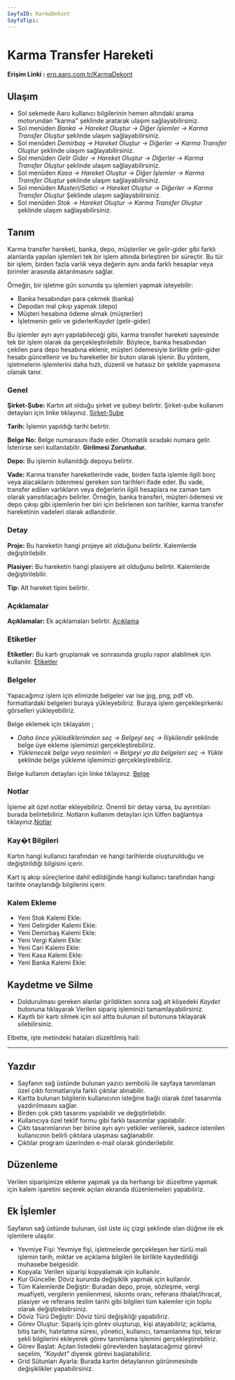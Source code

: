 ```yaml
---
SayfaID: KarmaDekont
SayfaTipi: 
---
```


# Karma Transfer Hareketi 

**Erişim Linki :** [erp.aaro.com.tr/KarmaDekont](erp.aaro.com.tr/KarmaDekont/)

## Ulaşım 

- Sol sekmede Aaro kullanıcı bilgilerinin hemen altındaki arama motorundan "karma" şeklinde aratarak ulaşım sağlayabilirsiniz.
- Sol menüden *Banka -> Hareket Oluştur -> Diğer İşlemler -> Karma Transfer Oluştur* şeklinde ulaşım sağlayabilirsiniz. 
- Sol menüden *Demirbaş -> Hareket Oluştur -> Diğerler -> Karma Transfer Oluştur* şeklinde ulaşım sağlayabilirsiniz. 
- Sol menüden *Gelir Gider -> Hareket Oluştur -> Diğerler -> Karma Transfer Oluştur* şeklinde ulaşım sağlayabilirsiniz. 
- Sol menüden *Kasa -> Hareket Oluştur -> Diğer İşlemler -> Karma Transfer Oluştur* şeklinde ulaşım sağlayabilirsiniz. 
- Sol menüden *Musteri/Satici -> Hareket Oluştur -> Diğerler -> Karma Transfer Oluştur* Şeklinde ulaşım sağlayabilirsiniz. 
- Sol menüden *Stok -> Hareket Oluştur -> Karma Transfer Oluştur* şeklinde ulaşım sağlayabilirsiniz. 

## Tanım 

Karma transfer hareketi, banka, depo, müşteriler ve gelir-gider gibi farklı alanlarda yapılan işlemleri tek bir işlem altında birleştiren bir süreçtir. 
Bu tür bir işlem, birden fazla varlık veya değerin aynı anda farklı hesaplar veya birimler arasında aktarılmasını sağlar.

Örneğin, bir işletme gün sonunda şu işlemleri yapmak isteyebilir:

- Banka hesabından para çekmek (banka)
- Depodan mal çıkışı yapmak (depo)
- Müşteri hesabına ödeme almak (müşteriler)
- İşletmenin gelir ve giderler*Kaydet* (gelir-gider)

Bu işlemler ayrı ayrı yapılabileceği gibi, karma transfer hareketi sayesinde tek bir işlem olarak da gerçekleştirilebilir. 
Böylece, banka hesabından çekilen para depo hesabına eklenir, müşteri ödemesiyle birlikte gelir-gider hesabı güncellenir ve bu hareketler bir buton olarak işlenir. 
Bu yöntem, işletmelerin işlemlerini daha hızlı, düzenli ve hatasız bir şekilde yapmasına olanak tanır.

### Genel 

**Şirket-Şube:** Kartın ait olduğu şirket ve şubeyi belirtir. Şirket-şube kullanım detayları için linke tıklayınız. [Şirket-Şube](../TemelOzellikler/SirketSubeKart.md)

**Tarih:** İşlemin yapıldığı tarihi belirtir.

**Belge No:** Belge numarasını ifade eder. Otomatik sıradaki numara gelir. İstenirse seri kullanılabilir.
**Girilmesi Zorunludur.**

**Depo:** Bu işlemin kullanıldığı depoyu belirtir.

**Vade:** Karma transfer hareketlerinde vade, birden fazla işlemle ilgili borç veya alacakların ödenmesi gereken son tarihleri ifade eder. 
Bu vade, transfer edilen varlıkların veya değerlerin ilgili hesaplara ne zaman tam olarak yansıtılacağını belirler. 
	Örneğin, banka transferi, müşteri ödemesi ve depo çıkışı gibi işlemlerin her biri için belirlenen son tarihler, karma transfer hareketinin vadeleri olarak adlandırılır.

### Detay

**Proje:** Bu hareketin hangi projeye ait olduğunu belirtir. Kalemlerde değiştirilebilir.

**Plasiyer:** Bu hareketin hangi plasiyere ait olduğunu belirtir. Kalemlerde değiştirilebilir.

**Tip:** Alt hareket tipini belirtir.

### Açıklamalar

**Açıklamalar:** Ek açıklamaları belirtir. [Açıklama](../TemelOzellikler/Aciklama.md)

### Etiketler

**Etiketler:** Bu kartı gruplamak ve sonrasında gruplu rapor alabilmek için kullanılır. [Etiketler](../TemelOzellikler/Etiketler.md)

### Belgeler

Yapacağımız işlem için elimizde belgeler var ise jpg, png, pdf vb. formatlardaki belgeleri buraya yükleyebiliriz.
Buraya işlem gerçekleşirkenki görselleri yükleyebiliriz.

Belge eklemek için tıklayalım ;

- *Daha önce yüklediklerimden seç -> Belgeyi seç
-> İlişkilendir* şeklinde belge üye ekleme işlemimizi gerçekleştirebiliriz.
- *Yüklenecek belge veya resimleri -> Belgeyi ya da
 belgeleri seç -> Yükle* şeklinde belge yükleme işlemimizi gerçekleştirebiliriz.

Belge kullanım detayları için linke tıklayınız. [Belge](../TemelOzellikler/Belgeler.md)

### Notlar 

İşleme ait özel notlar ekleyebiliriz. Önemli bir detay varsa, bu ayrıntıları burada belirtebiliriz. Notların kullanım detayları için lütfen bağlantıya tıklayınız.[Notlar](../TemelOzellikler/Notlar.md)

### Kay�t Bilgileri

Kartın hangi kullanıcı tarafından ve hangi tarihlerde oluşturulduğu ve değiştirildiği bilgisini içerir.

Kart iş akışı süreçlerine dahil edildiğinde hangi kullanıcı tarafından hangi tarihte onaylandığı bilgilerini içerir. 

### Kalem Ekleme

- Yeni Stok Kalemi Ekle: 
- Yeni Gelirgider Kalemi Ekle: 
- Yeni Demirbaş Kalemi Ekle: 
- Yeni Vergi Kalem Ekle: 
- Yeni Cari Kalemi Ekle: 
- Yeni Kasa Kalemi Ekle: 
- Yeni Banka Kalemi Ekle: 




## Kaydetme ve Silme

- Doldurulması gereken alanlar girildikten sonra sağ alt köşedeki *Kaydet* butonuna tıklayarak Verilen sipariş işleminizi tamamlayabilirsiniz.
- Kayıtlı bir kartı silmek için sol altta bulunan sil butonuna tıklayarak silebilirsiniz.

Elbette, işte metindeki hataları düzeltilmiş hali:

---

## Yazdır

- Sayfanın sağ üstünde bulunan yazıcı sembolü ile sayfaya tanımlanan özel çıktı formatlarıyla farklı çıktılar alınabilir.
- Kartta bulunan bilgilerin kullanıcının isteğine bağlı olarak özel tasarımla yazdırılmasını sağlar.
- Birden çok çıktı tasarımı yapılabilir ve değiştirilebilir.
- Kullanıcıya özel teklif formu gibi farklı tasarımlar yapılabilir.
- Çıktı tasarımlarının her birine ayrı ayrı yetkiler verilerek, sadece istenilen kullanıcının belirli çıktılara ulaşması sağlanabilir.
- Çıktılar program üzerinden e-mail olarak gönderilebilir.

## Düzenleme 

Verilen siparişimize ekleme yapmak ya da herhangi bir düzeltme yapmak için kalem işaretini seçerek açılan ekranda düzenlemeleri yapabiliriz.

## Ek İşlemler

Sayfanın sağ üstünde bulunan, üst üste üç çizgi şeklinde olan düğme ile ek işlemlere ulaşılır.
- Yevmiye Fişi: Yevmiye fişi, işletmelerde gerçekleşen her türlü mali işlemin tarih, miktar ve açıklama bilgileri ile birlikte kaydedildiği muhasebe belgesidir.
- Kopyala: Verilen siparişi kopyalamak için kullanılır.
- Kur Güncelle: Döviz kurunda değişiklik yapmak için kullanılır.
- Tüm Kalemlerde Değiştir: Buradan depo, proje, sözleşme, vergi muafiyeti, vergilerin yenilenmesi, iskonto oranı, referans ithalat/ihracat, plasiyer ve referans teslim tarihi gibi bilgileri tüm kalemler için toplu olarak değiştirebilirsiniz.
- Döviz Türü Değiştir: Döviz türü değişikliği yapabiliriz.
- Görev Oluştur: Sipariş için görev oluşturup, kişi atayabiliriz; açıklama, bitiş tarihi, hatırlatma süresi, yönetici, kullanıcı, tamamlanma tipi, tekrar şekli bilgilerini ekleyerek görev tanımlama işlemini gerçekleştirebiliriz.
- Görev Başlat: Açılan listedeki görevlerden başlatacağımız görevi seçelim, *"Kaydet"* diyerek görevi başlatabiliriz.
- Grid Sütunları Ayarla: Burada kartın detaylarının görünmesinde değişiklikler yapabilirsiniz.



